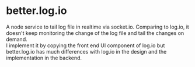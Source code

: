 better.log.io
===========
A node service to tail log file in realtime via socket.io. Comparing to log.io, it doesn't keep monitoring the change of the log file and tail the changes on demand.    
I implement it by copying the front end UI component of log.io but better.log.io has much differences with log.io in the design and the implementation in the backend.  
